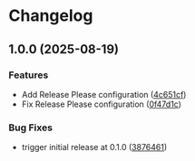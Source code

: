 # Changelog

## 1.0.0 (2025-08-19)


### Features

* Add Release Please configuration ([4c651cf](https://github.com/skorokithakis/dox/commit/4c651cf701612de1901d11bd49f953f6eb74f610))
* Fix Release Please configuration ([0f47d1c](https://github.com/skorokithakis/dox/commit/0f47d1cb14f8cf6eedbe3945c0f48fc8b9b0f64c))


### Bug Fixes

* trigger initial release at 0.1.0 ([3876461](https://github.com/skorokithakis/dox/commit/387646131f17ecc51d0d8185f2689a054abd304c))
